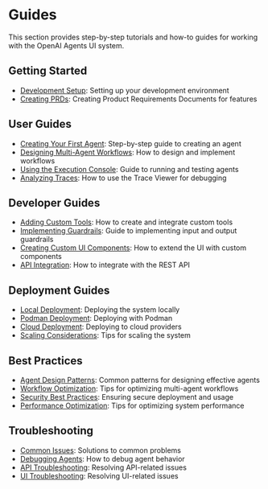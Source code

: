 # Guides

This section provides step-by-step tutorials and how-to guides for working with the OpenAI Agents UI system.

## Getting Started

- [Development Setup](./development-setup.md): Setting up your development environment
- [Creating PRDs](./creating-prds.md): Creating Product Requirements Documents for features

## User Guides

- [Creating Your First Agent](./creating-your-first-agent.md): Step-by-step guide to creating an agent
- [Designing Multi-Agent Workflows](./designing-workflows.md): How to design and implement workflows
- [Using the Execution Console](./using-execution-console.md): Guide to running and testing agents
- [Analyzing Traces](./analyzing-traces.md): How to use the Trace Viewer for debugging

## Developer Guides

- [Adding Custom Tools](./adding-custom-tools.md): How to create and integrate custom tools
- [Implementing Guardrails](./implementing-guardrails.md): Guide to implementing input and output guardrails
- [Creating Custom UI Components](./creating-ui-components.md): How to extend the UI with custom components
- [API Integration](./api-integration.md): How to integrate with the REST API

## Deployment Guides

- [Local Deployment](./local-deployment.md): Deploying the system locally
- [Podman Deployment](./podman-deployment.md): Deploying with Podman
- [Cloud Deployment](./cloud-deployment.md): Deploying to cloud providers
- [Scaling Considerations](./scaling-considerations.md): Tips for scaling the system

## Best Practices

- [Agent Design Patterns](./agent-design-patterns.md): Common patterns for designing effective agents
- [Workflow Optimization](./workflow-optimization.md): Tips for optimizing multi-agent workflows
- [Security Best Practices](./security-best-practices.md): Ensuring secure deployment and usage
- [Performance Optimization](./performance-optimization.md): Tips for optimizing system performance

## Troubleshooting

- [Common Issues](./common-issues.md): Solutions to common problems
- [Debugging Agents](./debugging-agents.md): How to debug agent behavior
- [API Troubleshooting](./api-troubleshooting.md): Resolving API-related issues
- [UI Troubleshooting](./ui-troubleshooting.md): Resolving UI-related issues